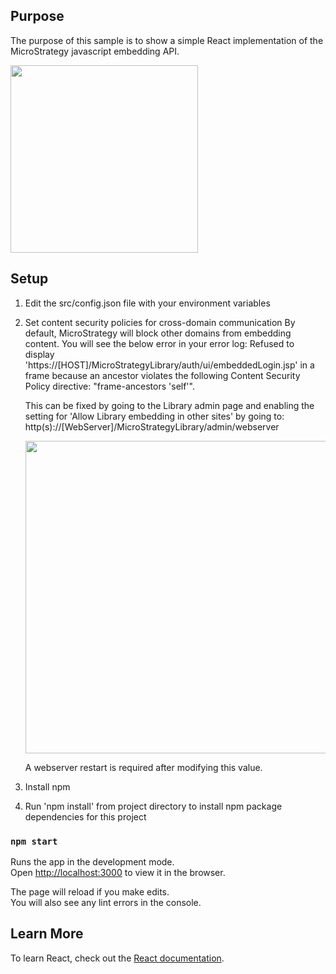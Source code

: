## Purpose

The purpose of this sample is to show a simple React implementation of the MicroStrategy javascript embedding API.

<img src="https://github.com/slippens/MicroStrategy/blob/master/JS%20Emebedding%20API/React%20Sample/results.png"  width="300"/>

## Setup

1) Edit the src/config.json file with your environment variables
2) Set content security policies for cross-domain communication
	By default, MicroStrategy will block other domains from embedding content. You will see the below error in your error log: 
	Refused to display 'https://[HOST]/MicroStrategyLibrary/auth/ui/embeddedLogin.jsp' in a frame because an ancestor violates the following Content Security Policy directive: "frame-ancestors 'self'".

	This can be fixed by going to the Library admin page and enabling the setting for 'Allow Library embedding in other sites' by going to:
	http(s)://[WebServer]/MicroStrategyLibrary/admin/webserver


	
	<img src="https://github.com/slippens/MicroStrategy/blob/master/JS%20Emebedding%20API/React%20Sample/webAdmin.png"  width="500" />


	A webserver restart is required after modifying this value.

3) Install npm
4) Run 'npm install' from project directory to install npm package dependencies for this project

### `npm start`

Runs the app in the development mode.<br>
Open [http://localhost:3000](http://localhost:3000) to view it in the browser.

The page will reload if you make edits.<br>
You will also see any lint errors in the console.

## Learn More
To learn React, check out the [React documentation](https://reactjs.org/).



